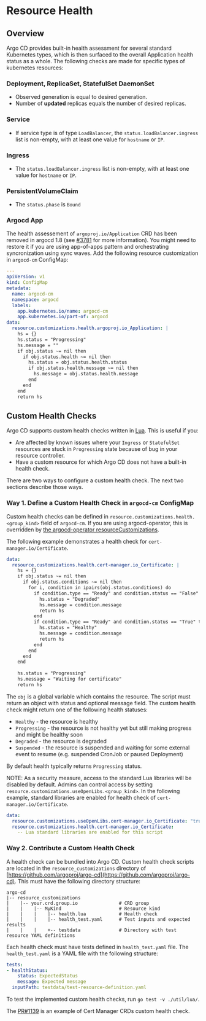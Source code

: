 # Resource Health

## Overview
Argo CD provides built-in health assessment for several standard Kubernetes types, which is then
surfaced to the overall Application health status as a whole. The following checks are made for
specific types of kubernetes resources:

### Deployment, ReplicaSet, StatefulSet DaemonSet
* Observed generation is equal to desired generation.
* Number of **updated** replicas equals the number of desired replicas.

### Service
* If service type is of type `LoadBalancer`, the `status.loadBalancer.ingress` list is non-empty,
with at least one value for `hostname` or `IP`.

### Ingress
* The `status.loadBalancer.ingress` list is non-empty, with at least one value for `hostname` or `IP`.

### PersistentVolumeClaim
* The `status.phase` is `Bound`

### Argocd App

The health assessement of `argoproj.io/Application` CRD has been removed in argocd 1.8 (see [#3781](https://github.com/argoproj/argo-cd/issues/3781) for more information).
You might need to restore it if you are using app-of-apps pattern and orchestrating syncronization using sync waves. Add the following resource customization in
`argocd-cm` ConfigMap:

```yaml
---
apiVersion: v1
kind: ConfigMap
metadata:
  name: argocd-cm
  namespace: argocd
  labels:
    app.kubernetes.io/name: argocd-cm
    app.kubernetes.io/part-of: argocd
data:
  resource.customizations.health.argoproj.io_Application: |
    hs = {}
    hs.status = "Progressing"
    hs.message = ""
    if obj.status ~= nil then
      if obj.status.health ~= nil then
        hs.status = obj.status.health.status
        if obj.status.health.message ~= nil then
          hs.message = obj.status.health.message
        end
      end
    end
    return hs
```

## Custom Health Checks

Argo CD supports custom health checks written in [Lua](https://www.lua.org/). This is useful if you:

* Are affected by known issues where your `Ingress` or `StatefulSet` resources are stuck in `Progressing` state because of bug in your resource controller.
* Have a custom resource for which Argo CD does not have a built-in health check.

There are two ways to configure a custom health check. The next two sections describe those ways.

### Way 1. Define a Custom Health Check in `argocd-cm` ConfigMap

Custom health checks can be defined in `resource.customizations.health.<group_kind>` field of `argocd-cm`. If you are using argocd-operator, this is overridden by [the argocd-operator resourceCustomizations](https://argocd-operator.readthedocs.io/en/latest/reference/argocd/#resource-customizations).

The following example demonstrates a health check for `cert-manager.io/Certificate`.

```yaml
data:
  resource.customizations.health.cert-manager.io_Certificate: |
    hs = {}
    if obj.status ~= nil then
      if obj.status.conditions ~= nil then
        for i, condition in ipairs(obj.status.conditions) do
          if condition.type == "Ready" and condition.status == "False" then
            hs.status = "Degraded"
            hs.message = condition.message
            return hs
          end
          if condition.type == "Ready" and condition.status == "True" then
            hs.status = "Healthy"
            hs.message = condition.message
            return hs
          end
        end
      end
    end
        
    hs.status = "Progressing"
    hs.message = "Waiting for certificate"
    return hs
```

The `obj` is a global variable which contains the resource. The script must return an object with status and optional message field.
The custom health check might return one of the following health statuses:

  * `Healthy` - the resource is healthy
  * `Progressing` - the resource is not healthy yet but still making progress and might be healthy soon
  * `Degraded` - the resource is degraded
  * `Suspended` - the resource is suspended and waiting for some external event to resume (e.g. suspended CronJob or paused Deployment)

By default health typically returns `Progressing` status.

NOTE: As a security measure, access to the standard Lua libraries will be disabled by default. Admins can control access by 
setting `resource.customizations.useOpenLibs.<group_kind>`. In the following example, standard libraries are enabled for health check of `cert-manager.io/Certificate`.

```yaml
data:
  resource.customizations.useOpenLibs.cert-manager.io_Certificate: "true"
  resource.customizations.health.cert-manager.io_Certificate:
    -- Lua standard libraries are enabled for this script
```

### Way 2. Contribute a Custom Health Check

A health check can be bundled into Argo CD. Custom health check scripts are located in the `resource_customizations` directory of [https://github.com/argoproj/argo-cd](https://github.com/argoproj/argo-cd). This must have the following directory structure:

```
argo-cd
|-- resource_customizations
|    |-- your.crd.group.io               # CRD group
|    |    |-- MyKind                     # Resource kind
|    |    |    |-- health.lua            # Health check
|    |    |    |-- health_test.yaml      # Test inputs and expected results
|    |    |    +-- testdata              # Directory with test resource YAML definitions
```

Each health check must have tests defined in `health_test.yaml` file. The `health_test.yaml` is a YAML file with the following structure:

```yaml
tests:
- healthStatus:
    status: ExpectedStatus
    message: Expected message
  inputPath: testdata/test-resource-definition.yaml
```

To test the implemented custom health checks, run `go test -v ./util/lua/`.

The [PR#1139](https://github.com/argoproj/argo-cd/pull/1139) is an example of Cert Manager CRDs custom health check.
